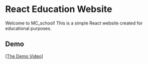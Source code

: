 # React Education Website

Welcome to MC_school! This is a simple React website created for educational purposes.

## Demo

[[The Demo Video]](https://drive.google.com/file/d/1jpsy9liEsvmR0VICDM92aCzwV3meOdL_/view?usp=drive_link)

